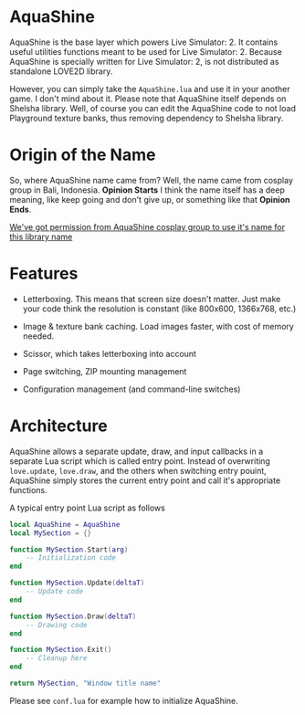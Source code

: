AquaShine
=========
AquaShine is the base layer which powers Live Simulator: 2. It contains useful
utilities functions meant to be used for Live Simulator: 2. Because AquaShine
is specially written for Live Simulator: 2, is not distributed as standalone
LOVE2D library.

However, you can simply take the `AquaShine.lua` and use it in your another
game. I don't mind about it. Please note that AquaShine itself depends on
Shelsha library. Well, of course you can edit the AquaShine code to not load
Playground texture banks, thus removing dependency to Shelsha library.

Origin of the Name
==================
So, where AquaShine name came from? Well, the name came from cosplay group in
Bali, Indonesia. **Opinion Starts** I think the name itself has a deep meaning,
like keep going and don't give up, or something like that **Opinion Ends**.

[We've got permission from AquaShine cosplay group to use it's name for this library name](https://www.facebook.com/AquaShineBali/posts/1049366371860966)

Features
========

* Letterboxing. This means that screen size doesn't matter. Just make your code
think the resolution is constant (like 800x600, 1366x768, etc.)

* Image & texture bank caching. Load images faster, with cost of memory needed.

* Scissor, which takes letterboxing into account

* Page switching, ZIP mounting management

* Configuration management (and command-line switches)

Architecture
============
AquaShine allows a separate update, draw, and input callbacks in a separate Lua
script which is called entry point. Instead of overwriting `love.update`,
`love.draw`, and the others when switching entry pouint, AquaShine simply
stores the current entry point and call it's appropriate functions.

A typical entry point Lua script as follows

```lua
local AquaShine = AquaShine
local MySection = {}

function MySection.Start(arg)
	-- Initialization code
end

function MySection.Update(deltaT)
	-- Update code
end

function MySection.Draw(deltaT)
	-- Drawing code
end

function MySection.Exit()
	-- Cleanup here
end

return MySection, "Window title name"
```

Please see `conf.lua` for example how to initialize AquaShine.
